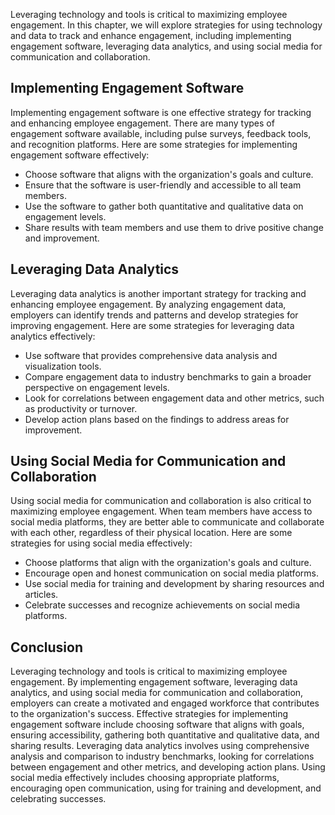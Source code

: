 
Leveraging technology and tools is critical to maximizing employee engagement. In this chapter, we will explore strategies for using technology and data to track and enhance engagement, including implementing engagement software, leveraging data analytics, and using social media for communication and collaboration.

Implementing Engagement Software
--------------------------------

Implementing engagement software is one effective strategy for tracking and enhancing employee engagement. There are many types of engagement software available, including pulse surveys, feedback tools, and recognition platforms. Here are some strategies for implementing engagement software effectively:

* Choose software that aligns with the organization's goals and culture.
* Ensure that the software is user-friendly and accessible to all team members.
* Use the software to gather both quantitative and qualitative data on engagement levels.
* Share results with team members and use them to drive positive change and improvement.

Leveraging Data Analytics
-------------------------

Leveraging data analytics is another important strategy for tracking and enhancing employee engagement. By analyzing engagement data, employers can identify trends and patterns and develop strategies for improving engagement. Here are some strategies for leveraging data analytics effectively:

* Use software that provides comprehensive data analysis and visualization tools.
* Compare engagement data to industry benchmarks to gain a broader perspective on engagement levels.
* Look for correlations between engagement data and other metrics, such as productivity or turnover.
* Develop action plans based on the findings to address areas for improvement.

Using Social Media for Communication and Collaboration
------------------------------------------------------

Using social media for communication and collaboration is also critical to maximizing employee engagement. When team members have access to social media platforms, they are better able to communicate and collaborate with each other, regardless of their physical location. Here are some strategies for using social media effectively:

* Choose platforms that align with the organization's goals and culture.
* Encourage open and honest communication on social media platforms.
* Use social media for training and development by sharing resources and articles.
* Celebrate successes and recognize achievements on social media platforms.

Conclusion
----------

Leveraging technology and tools is critical to maximizing employee engagement. By implementing engagement software, leveraging data analytics, and using social media for communication and collaboration, employers can create a motivated and engaged workforce that contributes to the organization's success. Effective strategies for implementing engagement software include choosing software that aligns with goals, ensuring accessibility, gathering both quantitative and qualitative data, and sharing results. Leveraging data analytics involves using comprehensive analysis and comparison to industry benchmarks, looking for correlations between engagement and other metrics, and developing action plans. Using social media effectively includes choosing appropriate platforms, encouraging open communication, using for training and development, and celebrating successes.
